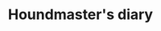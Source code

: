 ---
layout: item
title: Houndmaster's diary
item-id: 20897
datatable: true
id: 20897
name: "Houndmaster's diary"
members: true
lowalch: 0
highalch: 0
examine: "Confessions of a troubled soul."
monsters:
  - id: 7562
    name: "Muttadile"
    members: true
    combat_level: 0
    wiki_url: "https://oldschool.runescape.wiki/w/Muttadile"
    drops:
      - quantity: "1"
        rarity: 1
    image: "https://oldschool.runescape.wiki/images/thumb/c/c4/Muttadile.png/1200px-Muttadile.png?55798"
---